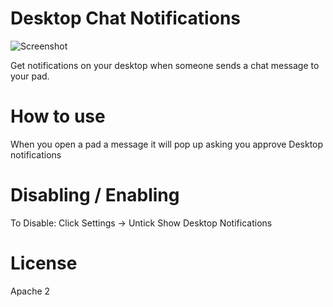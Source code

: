# Desktop Chat Notifications
![Screenshot](http://i.imgur.com/6K3hFzm.png)

Get notifications on your desktop when someone sends a chat message to your pad.  

# How to use
When you open a pad a message it will pop up asking you approve Desktop notifications

# Disabling / Enabling
To Disable: Click Settings -> Untick Show Desktop Notifications

# License
Apache 2
